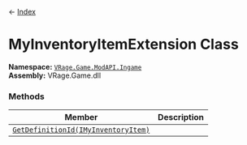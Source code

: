 ← [Index](Api-Index)
# MyInventoryItemExtension Class
**Namespace:** [`VRage.Game.ModAPI.Ingame`](VRage.Game.ModAPI.Ingame)  
**Assembly:** VRage.Game.dll  
### Methods
|Member|Description|
|---|---|
|[`GetDefinitionId(IMyInventoryItem)`](VRage.Game.ModAPI.Ingame.GetDefinitionId)||
